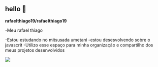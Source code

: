 ## hello 👋

**rafaelthiago19/rafaelthiago19** 

-Meu rafael thiago

-Estou estudando no mitsusada umetani
-estou desesvolvendo sobre o javascrit
-Utilizo esse espaço para minha organização e compartilho dos meus projetos desenvolvidos


![](https://media1.tenor.com/m/o5aURn9O4aIAAAAC/goku-meme-goku-mad.gif)
